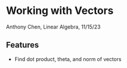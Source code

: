 # Working with Vectors

Anthony Chen, Linear Algebra, 11/15/23

## Features

- Find dot product, theta, and norm of vectors
